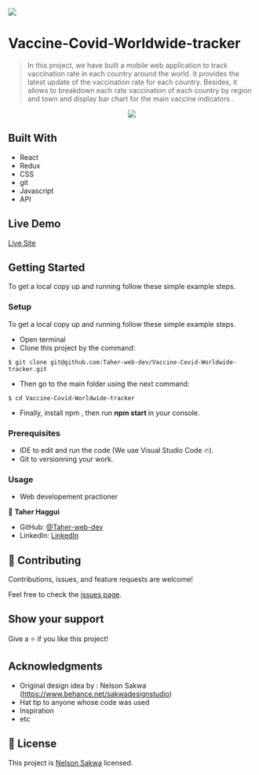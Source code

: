 ![](https://img.shields.io/badge/Microverse-blueviolet)

# Vaccine-Covid-Worldwide-tracker

> In this project, we have built a mobile web application to track vaccination rate in each country around the world. It provides the latest update of the vaccination rate for each country. Besides, it allows to breakdown each rate vaccination of each country by region and town and display  bar chart for the main vaccine indicators .



<p align="center">
  <img src="./src/assets/Images/overview_vaccine .gif">
</p>



## Built With

- React
- Redux
- CSS
- git
- Javascript
- API



## Live Demo

[Live Site](https://worldwide-vaccination-tracker.netlify.app/)


## Getting Started

To get a local copy up and running follow these simple example steps.


### Setup

To get a local copy up and running follow these simple example steps.
- Open terminal
- Clone this project by the command: 

```
$ git clone git@github.com:Taher-web-dev/Vaccine-Covid-Worldwide-tracker.git
```

- Then go to the main folder using the next command:

```
$ cd Vaccine-Covid-Worldwide-tracker
```

- Finally, install npm , then run <b> npm start </b> in your console.

### Prerequisites

- IDE to edit and run the code (We use Visual Studio Code 🔥).
- Git to versionning your work.


### Usage

- Web developement practioner



👤 **Taher Haggui**

- GitHub: [@Taher-web-dev](https://github.com/Taher-web-dev)
- LinkedIn: [LinkedIn](https://www.linkedin.com/in/taher-haggui/)


## 🤝 Contributing

Contributions, issues, and feature requests are welcome!

Feel free to check the [issues page](../../issues/).

## Show your support

Give a ⭐️ if you like this project!

## Acknowledgments

- Original design idea by : Nelson Sakwa (https://www.behance.net/sakwadesignstudio)
- Hat tip to anyone whose code was used
- Inspiration
- etc

## 📝 License

This project is [Nelson Sakwa](https://www.behance.net/sakwadesignstudio) licensed.
